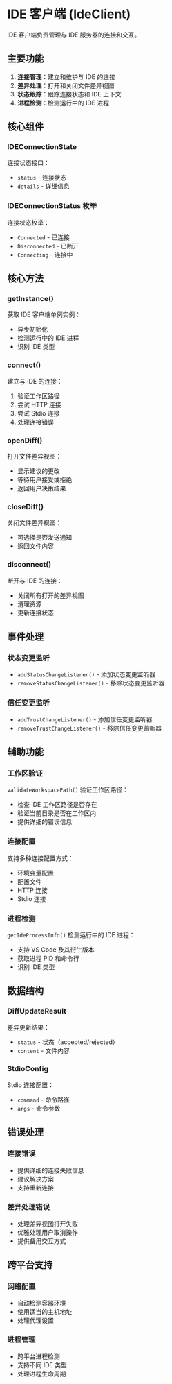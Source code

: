 # IDE 客户端 (IdeClient)

IDE 客户端负责管理与 IDE 服务器的连接和交互。

## 主要功能

1. **连接管理**：建立和维护与 IDE 的连接
2. **差异处理**：打开和关闭文件差异视图
3. **状态跟踪**：跟踪连接状态和 IDE 上下文
4. **进程检测**：检测运行中的 IDE 进程

## 核心组件

### IDEConnectionState
连接状态接口：
- `status` - 连接状态
- `details` - 详细信息

### IDEConnectionStatus 枚举
连接状态枚举：
- `Connected` - 已连接
- `Disconnected` - 已断开
- `Connecting` - 连接中

## 核心方法

### getInstance()
获取 IDE 客户端单例实例：
- 异步初始化
- 检测运行中的 IDE 进程
- 识别 IDE 类型

### connect()
建立与 IDE 的连接：
1. 验证工作区路径
2. 尝试 HTTP 连接
3. 尝试 Stdio 连接
4. 处理连接错误

### openDiff()
打开文件差异视图：
- 显示建议的更改
- 等待用户接受或拒绝
- 返回用户决策结果

### closeDiff()
关闭文件差异视图：
- 可选择是否发送通知
- 返回文件内容

### disconnect()
断开与 IDE 的连接：
- 关闭所有打开的差异视图
- 清理资源
- 更新连接状态

## 事件处理

### 状态变更监听
- `addStatusChangeListener()` - 添加状态变更监听器
- `removeStatusChangeListener()` - 移除状态变更监听器

### 信任变更监听
- `addTrustChangeListener()` - 添加信任变更监听器
- `removeTrustChangeListener()` - 移除信任变更监听器

## 辅助功能

### 工作区验证
`validateWorkspacePath()` 验证工作区路径：
- 检查 IDE 工作区路径是否存在
- 验证当前目录是否在工作区内
- 提供详细的错误信息

### 连接配置
支持多种连接配置方式：
- 环境变量配置
- 配置文件
- HTTP 连接
- Stdio 连接

### 进程检测
`getIdeProcessInfo()` 检测运行中的 IDE 进程：
- 支持 VS Code 及其衍生版本
- 获取进程 PID 和命令行
- 识别 IDE 类型

## 数据结构

### DiffUpdateResult
差异更新结果：
- `status` - 状态（accepted/rejected）
- `content` - 文件内容

### StdioConfig
Stdio 连接配置：
- `command` - 命令路径
- `args` - 命令参数

## 错误处理

### 连接错误
- 提供详细的连接失败信息
- 建议解决方案
- 支持重新连接

### 差异处理错误
- 处理差异视图打开失败
- 优雅处理用户取消操作
- 提供备用交互方式

## 跨平台支持

### 网络配置
- 自动检测容器环境
- 使用适当的主机地址
- 处理代理设置

### 进程管理
- 跨平台进程检测
- 支持不同 IDE 类型
- 处理进程生命周期